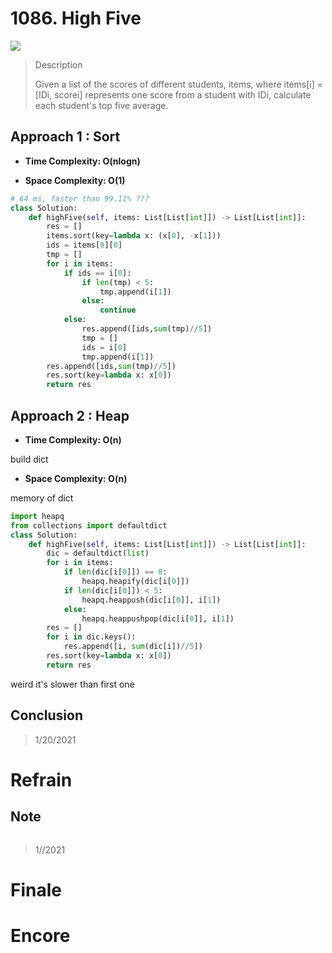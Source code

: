# 1086. High Five

![](https://img.shields.io/badge/Difficulty-Easy-%235cb85c)

> Description
> 
> Given a list of the scores of different students, items, where items[i] = [IDi, scorei] represents one score from a student with IDi, calculate each student's top five average.

## Approach 1 : Sort


- **Time Complexity: O(nlogn)**

- **Space Complexity: O(1)**

```python
# 64 ms, faster than 99.11% ???
class Solution:
    def highFive(self, items: List[List[int]]) -> List[List[int]]:
        res = []
        items.sort(key=lambda x: (x[0], -x[1]))
        ids = items[0][0]
        tmp = []
        for i in items:
            if ids == i[0]:
                if len(tmp) < 5:
                    tmp.append(i[1])
                else:
                    continue
            else:
                res.append([ids,sum(tmp)//5])
                tmp = []
                ids = i[0]
                tmp.append(i[1])
        res.append([ids,sum(tmp)//5])
        res.sort(key=lambda x: x[0])
        return res
```

## Approach 2 : Heap

- **Time Complexity: O(n)**

build dict

- **Space Complexity: O(n)**

memory of dict

```python
import heapq
from collections import defaultdict
class Solution:
    def highFive(self, items: List[List[int]]) -> List[List[int]]:
        dic = defaultdict(list)
        for i in items:
            if len(dic[i[0]]) == 0:
                heapq.heapify(dic[i[0]])
            if len(dic[i[0]]) < 5:
                heapq.heappush(dic[i[0]], i[1])
            else:
                heapq.heappushpop(dic[i[0]], i[1])
        res = []
        for i in dic.keys():
            res.append([i, sum(dic[i])//5])
        res.sort(key=lambda x: x[0])
        return res
```

weird it's slower than first one

## Conclusion

> 1/20/2021

# Refrain

## Note

```python

```

> 1//2021

# Finale

# Encore